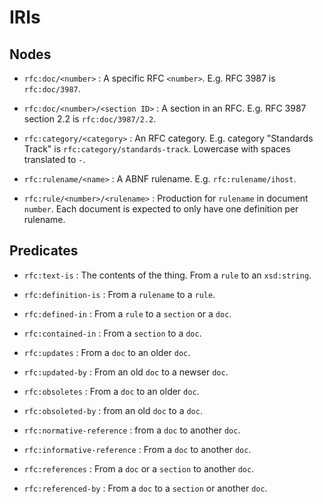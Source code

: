 # IRIs

## Nodes

* `rfc:doc/<number>` : A specific RFC `<number>`. E.g. RFC 3987 is
    `rfc:doc/3987`.

* `rfc:doc/<number>/<section ID>` : A section in an RFC. E.g. RFC 3987 section
    2.2 is `rfc:doc/3987/2.2`.

* `rfc:category/<category>` : An RFC category. E.g. category "Standards Track"
    is `rfc:category/standards-track`. Lowercase with spaces translated to `-`.

* `rfc:rulename/<name>` : A ABNF rulename. E.g. `rfc:rulename/ihost`.

* `rfc:rule/<number>/<rulename>` : Production for `rulename` in document `number`.
    Each document is expected to only have one definition per rulename.

## Predicates

* `rfc:text-is` : The contents of the thing. From a `rule` to an `xsd:string`.

* `rfc:definition-is` : From a `rulename` to a `rule`.

* `rfc:defined-in` : From a `rule` to a `section` or a `doc`.

* `rfc:contained-in` : From a `section` to a `doc`.

* `rfc:updates` : From a `doc` to an older `doc`.

* `rfc:updated-by` : From an old `doc` to a newser `doc`.

* `rfc:obsoletes` : From a `doc` to an older `doc`.

* `rfc:obsoleted-by` : from an old `doc` to a `doc`.

* `rfc:normative-reference` : from a `doc` to another `doc`.

* `rfc:informative-reference` : From a `doc` to another `doc`.

* `rfc:references` : From a `doc` or a `section` to another `doc`.

* `rfc:referenced-by` : From a `doc` to a `section` or another `doc`.

